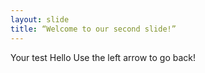```yaml
---
layout: slide
title: “Welcome to our second slide!”
---
```

Your test
Hello
Use the left arrow to go back!

